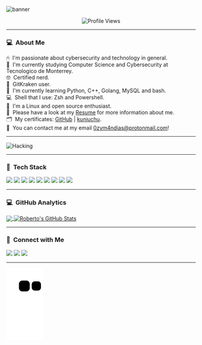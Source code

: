 ![banner](https://github.com/StuxnetPetya/Folders-Stuff/blob/main/Screen%20Shot%202021-11-14%20at%2020.07.01.png)

<p align="center"> <img src="https://komarev.com/ghpvc/?username=0zym4ndias&label=Views&color=000000&style=metal" alt="Profile Views" /> </p> 

---

### 💻 &nbsp;About Me
🖱 &nbsp;I'm passionate about cybersecurity and technology in general.\
🐏 &nbsp;I'm currently studying Computer Science and Cybersecurity at Tecnologico de Monterrey.\
🤓 &nbsp;Certified nerd.\
🐙 &nbsp;GitKraken user.\
💾 &nbsp;I'm currently learning Python, C++, Golang, MySQL and bash.\
💻 &nbsp;Shell that I use: Zsh and Powershell.\
🐧 &nbsp;I'm a Linux and open source enthusiast.\
📁 &nbsp;Please have a look at my [Resume](https://drive.google.com/file/d/1Pl5kk3pea9mb_i4qZZFa-Rfyxbk0Kr1c/view?usp=sharing) for more information about me.\
🗂 &nbsp;My certificates: [GitHub](https://drive.google.com/file/d/1gBv8aaTgSyE8DS3Whqzo1nMuUn-GKxfL/view?usp=sharing) | [kuniuchu](https://drive.google.com/file/d/1xM6ta_1x216e-PIwyFyVuF7eNYzza5Kt/view?usp=sharing).\
📩 &nbsp;You can contact me at my email 0zym4ndias@protonmail.com!

---

<img alt="Hacking" src="https://i.imgur.com/U62mbJj.gif" align="center"/>

---

### 💾 &nbsp;Tech Stack
![](https://img.shields.io/badge/OS-Linux-informational?style=flat&logo=linux&logoColor=3EB489&color=000000)
![](https://img.shields.io/badge/Code-Python-informational?style=flat&logo=python&logoColor=3EB489&color=000000)
![](https://img.shields.io/badge/Code-JavaScript-informational?style=flat&logo=javascript&logoColor=3EB489&color=000000)
![](https://img.shields.io/badge/Code-Golang-informational?style=flat&logo=go&logoColor=3EB489&color=000000)
![](https://img.shields.io/badge/Shell-Bash-informational?style=flat&logo=gnu-bash&logoColor=3EB489&color=000000)
![](https://img.shields.io/badge/Tools-PostgreSQL-informational?style=flat&logo=postgresql&logoColor=3EB489&color=000000)
![](https://img.shields.io/badge/Tools-Docker-informational?style=flat&logo=docker&logoColor=3EB489&color=000000)
![](https://img.shields.io/badge/Tools-Red_Hat_OpenShift-informational?style=flat&logo=red-hat-open-shift&logoColor=3EB489&color=000000)
![](https://img.shields.io/badge/Cloud-Digital_Ocean-informational?style=flat&logo=digitalocean&logoColor=3EB489&color=000000)

---

### 💻 &nbsp;GitHub Analytics
<a href="https://github.com/StuxnetPetya/StuxnetPetya">
  <img height="160em" align="center" src="https://github-readme-stats.vercel.app/api?username=StuxnetPetya&show_icons=true&title_color=3EB489&text_color=FFFFFF&icon_color=2bbc8a&bg_color=000000&langs_count=3&include_all_commits=true&count_private=true" />
</a>
<a href="https://github.com/StuxnetPetya/StuxnetPetya">
  <img height="160em" align="center" src="https://github-readme-stats.vercel.app/api/top-langs/?username=StuxnetPetya&layout=compact&langs_count=7&count_private=true&title_color=3EB489&text_color=FFFFFF&icon_color=2bbc8a&bg_color=000000" alt="Roberto's GitHub Stats" />
</a>

---

### 📌 &nbsp;Connect with Me
<div> 
 <a href="https://discord.gg/9pvuH5eSsH" target="_blank"><img height="30em" src="https://img.shields.io/badge/Discord-7289DA?style=for-the-badge&logo=discord&logoColor=3EB489&color=000000" target="_blank"></a> 
  <a href="https://www.linkedin.com/in/roberto-abraham-p%C3%A9rez-iga-636906219" target="_blank"><img height="30em" src="https://img.shields.io/badge/-LinkedIn-%230077B5?style=for-the-badge&logo=linkedin&logoColor=3EB489&color=000000" target="_blank"></a> 
<a href="mailto:0zym4ndias@protonmail.com"><img height="30em" src="https://img.shields.io/badge/-0zym4ndias@protonmail.com-D14836?style=flat&logo=Protonmail&logoColor=3EB489&color=000000"/></a>
  
 ---
 
![Snake animation](https://github.com/rafaballerini/rafaballerini/blob/output/github-contribution-grid-snake.svg)
  
</div>
